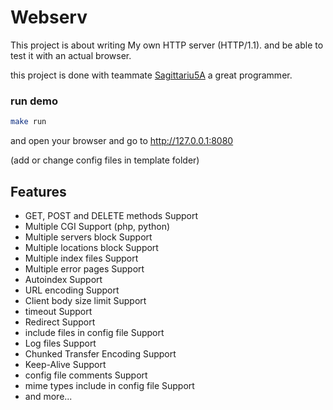 # Webserv
This project is about writing My own HTTP server (HTTP/1.1).
and be able to test it with an actual browser.

this project is done with teammate [Sagittariu5A](https://github.com/Sagittariu5A) a great programmer.

### run demo
```bash
make run
```
and open your browser and go to http://127.0.0.1:8080

(add or change config files in template folder)
## Features

- GET, POST and DELETE methods Support
- Multiple CGI Support (php, python)
- Multiple servers block Support
- Multiple locations block Support
- Multiple index files Support
- Multiple error pages Support
- Autoindex Support
- URL encoding Support
- Client body size limit Support
- timeout Support
- Redirect Support
- include files in config file Support
- Log files Support
- Chunked Transfer Encoding Support
- Keep-Alive Support
- config file comments Support
- mime types include in config file Support
- and more...